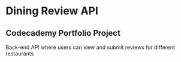 # Dining Review API

## Codecademy Portfolio Project

Back-end API where users can view and submit reviews for different restaurants
